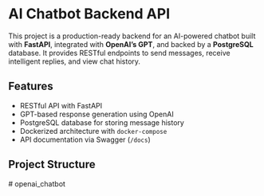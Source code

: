 #  AI Chatbot Backend API

This project is a production-ready backend for an AI-powered chatbot built with **FastAPI**, integrated with **OpenAI’s GPT**, and backed by a **PostgreSQL** database. It provides RESTful endpoints to send messages, receive intelligent replies, and view chat history.

##  Features

-  RESTful API with FastAPI
-  GPT-based response generation using OpenAI
-  PostgreSQL database for storing message history
-  Dockerized architecture with `docker-compose`
-  API documentation via Swagger (`/docs`)

##  Project Structure

#   o p e n a i _ c h a t b o t  
 
